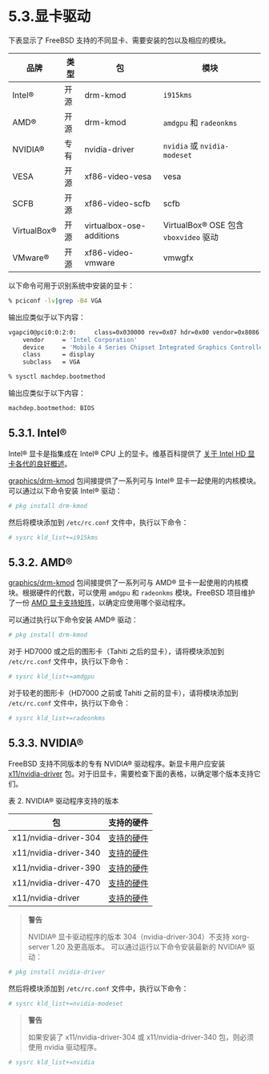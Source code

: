 # 5.3.显卡驱动

下表显示了 FreeBSD 支持的不同显卡、需要安装的包以及相应的模块。

| 品牌     | 类型        | 包                | 模块                      |
| -------- | ----------- | ----------------- | ------------------------- |
| Intel®   | 开源        | drm-kmod          | `i915kms`                 |
| AMD®     | 开源        | drm-kmod          | `amdgpu` 和 `radeonkms`   |
| NVIDIA®  | 专有        | nvidia-driver     | `nvidia` 或 `nvidia-modeset` |
| VESA     | 开源        | xf86-video-vesa   | vesa                      |
| SCFB     | 开源        | xf86-video-scfb   | scfb                      |
| VirtualBox® | 开源    | virtualbox-ose-additions | VirtualBox® OSE 包含 `vboxvideo` 驱动 |
| VMware®  | 开源        | xf86-video-vmware | vmwgfx                    |

以下命令可用于识别系统中安装的显卡：

```sh
% pciconf -lv|grep -B4 VGA
```

输出应类似于以下内容：

```sh
vgapci0@pci0:0:2:0:     class=0x030000 rev=0x07 hdr=0x00 vendor=0x8086 device=0x2a42 subvendor=0x17aa subdevice=0x20e4
    vendor     = 'Intel Corporation'
    device     = 'Mobile 4 Series Chipset Integrated Graphics Controller'
    class      = display
    subclass   = VGA
```

```sh
% sysctl machdep.bootmethod
```

输出应类似于以下内容：

```sh
machdep.bootmethod: BIOS
```

## 5.3.1. Intel®

Intel® 显卡是指集成在 Intel® CPU 上的显卡。维基百科提供了 [关于 Intel HD 显卡各代的良好概述](https://en.wikipedia.org/wiki/List_of_Intel_graphics_processing_units)。

[graphics/drm-kmod](https://cgit.freebsd.org/ports/tree/graphics/drm-kmod/) 包间接提供了一系列可与 Intel® 显卡一起使用的内核模块。可以通过以下命令安装 Intel® 驱动：

```sh
# pkg install drm-kmod
```

然后将模块添加到 `/etc/rc.conf` 文件中，执行以下命令：

```sh
# sysrc kld_list+=i915kms
```

## 5.3.2. AMD®

[graphics/drm-kmod](https://cgit.freebsd.org/ports/tree/graphics/drm-kmod/) 包间接提供了一系列可与 AMD® 显卡一起使用的内核模块。根据硬件的代数，可以使用 `amdgpu` 和 `radeonkms` 模块。FreeBSD 项目维护了一份 [AMD 显卡支持矩阵](https://wiki.freebsd.org/Graphics/AMD-GPU-Matrix)，以确定应使用哪个驱动程序。

可以通过执行以下命令安装 AMD® 驱动：

```sh
# pkg install drm-kmod
```

对于 HD7000 或之后的图形卡（Tahiti 之后的显卡），请将模块添加到 `/etc/rc.conf` 文件中，执行以下命令：

```sh
# sysrc kld_list+=amdgpu
```

对于较老的图形卡（HD7000 之前或 Tahiti 之前的显卡），请将模块添加到 `/etc/rc.conf` 文件中，执行以下命令：

```sh
# sysrc kld_list+=radeonkms
```

## 5.3.3. NVIDIA®

FreeBSD 支持不同版本的专有 NVIDIA® 驱动程序。新显卡用户应安装 [x11/nvidia-driver](https://cgit.freebsd.org/ports/tree/x11/nvidia-driver/) 包。对于旧显卡，需要检查下面的表格，以确定哪个版本支持它们。

表 2. NVIDIA® 驱动程序支持的版本

| 包                            | 支持的硬件 |
| ----------------------------- | ----------- |
| x11/nvidia-driver-304          | [支持的硬件](https://www.nvidia.com/Download/driverResults.aspx/123712/en-us/) |
| x11/nvidia-driver-340          | [支持的硬件](https://www.nvidia.com/Download/driverResults.aspx/156167/en-us/) |
| x11/nvidia-driver-390          | [支持的硬件](https://www.nvidia.com/Download/driverResults.aspx/191122/en-us/) |
| x11/nvidia-driver-470          | [支持的硬件](https://www.nvidia.com/Download/driverResults.aspx/194639/en-us/) |
| x11/nvidia-driver              | [支持的硬件](https://www.nvidia.com/Download/driverResults.aspx/210651/en-us/) |

>**警告**
>
>NVIDIA® 显卡驱动程序的版本 304（nvidia-driver-304）不支持 xorg-server 1.20 及更高版本。
可以通过运行以下命令安装最新的 NVIDIA® 驱动：

```sh
# pkg install nvidia-driver
```

然后将模块添加到 `/etc/rc.conf` 文件中，执行以下命令：

```sh
# sysrc kld_list+=nvidia-modeset
```

>**警告**
>
>如果安装了 x11/nvidia-driver-304 或 x11/nvidia-driver-340 包，则必须使用 nvidia 驱动程序。

```sh
# sysrc kld_list+=nvidia
```
